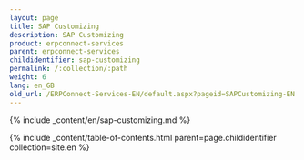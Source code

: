 ```yaml
---
layout: page
title: SAP Customizing
description: SAP Customizing
product: erpconnect-services
parent: erpconnect-services
childidentifier: sap-customizing
permalink: /:collection/:path
weight: 6
lang: en_GB
old_url: /ERPConnect-Services-EN/default.aspx?pageid=SAPCustomizing-EN:sap-customizing-en
---
```



{% include _content/en/sap-customizing.md  %}


{% include _content/table-of-contents.html parent=page.childidentifier collection=site.en %}